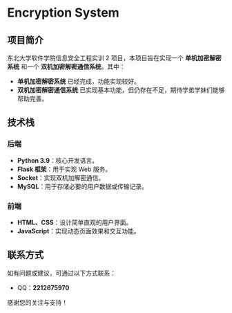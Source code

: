# Encryption System

## 项目简介

东北大学软件学院信息安全工程实训 2 项目，本项目旨在实现一个 **单机加密解密系统** 和一个 **双机加密解密通信系统**。其中：

- **单机加密解密系统** 已经完成，功能实现较好。
- **双机加密解密通信系统** 已实现基本功能，但仍存在不足，期待学弟学妹们能够帮助完善。

## 技术栈

### 后端
- **Python 3.9**：核心开发语言。
- **Flask 框架**：用于实现 Web 服务。
- **Socket**：实现双机加解密通信。
- **MySQL**：用于存储必要的用户数据或传输记录。

### 前端
- **HTML、CSS**：设计简单直观的用户界面。
- **JavaScript**：实现动态页面效果和交互功能。

## 联系方式
如有问题或建议，可通过以下方式联系：
- QQ：**2212675970**

感谢您的关注与支持！
